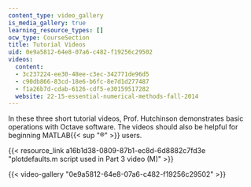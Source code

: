 ```yaml
---
content_type: video_gallery
is_media_gallery: true
learning_resource_types: []
ocw_type: CourseSection
title: Tutorial Videos
uid: 0e9a5812-64e8-07a6-c482-f19256c29502
videos:
  content:
  - 3c237224-ee30-48ee-c3ec-342771de96d5
  - c90db866-83cd-18e6-b6fc-8e7d1d277487
  - f1a26b7d-cdab-6126-cdf5-e30159517282
  website: 22-15-essential-numerical-methods-fall-2014
---
```


In these three short tutorial videos, Prof. Hutchinson demonstrates basic operations with Octave software. The videos should also be helpful for beginning MATLAB{{< sup "®" >}} users.

{{< resource_link a16b1d38-0809-87b1-ec8d-6d8882c7fd3e "plotdefaults.m script used in Part 3 video (M)" >}}

{{< video-gallery "0e9a5812-64e8-07a6-c482-f19256c29502" >}}

